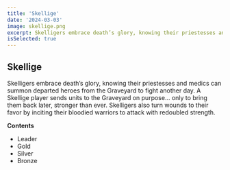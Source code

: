 ```yaml
---
title: 'Skellige'
date: '2024-03-03'
image: skellige.png
excerpt: Skelligers embrace death’s glory, knowing their priestesses and medics can summon departed heroes from the Graveyard to fight another day.
isSelected: true
---
```


## Skellige

Skelligers embrace death’s glory, knowing their priestesses and medics can summon departed heroes from the Graveyard to fight another day. A Skellige player sends units to the Graveyard on purpose… only to bring them back later, stronger than ever. Skelligers also turn wounds to their favor by inciting their bloodied warriors to attack with redoubled strength.

**Contents**
- Leader
- Gold
- Silver
- Bronze
